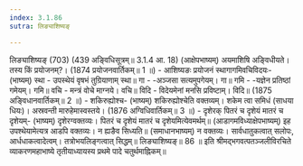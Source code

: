 ```yaml
---
index: 3.1.86
sutra: लिङ्याशिष्यङ्

---
```

 लिङ्याशिष्यङ् (703) (439 अङ्विधिसूत्रम्॥ 3.1.4 आ. 18) (आक्षेपभाष्यम्) अयमाशिषि अङ्विधीयते। तस्य किं प्रयोजनम्?। (1874 प्रयोजनवार्तिकम्॥ 1 ॥) - आशिष्यङः प्रयोजनं स्थागागमिवचिविदयः- (भाष्यम्) स्था  -  उपस्थेयं वृषभं तुग्रियाणाम् स्था॥ गा  -  -अञ्जसा सत्यमुपगेयम्। गा॥ गमि  -  -यज्ञेन प्रतिष्ठां गमेयम्। गमि॥ वचि  -  मन्त्रं वोचे माग्नये। वचि॥ विदि  -  विदेयमेनां मनसि प्रविष्टाम्। विदि॥ (1875 अङि्वधानवार्तिकम्॥ 2 ॥) - शकिरुह्योश्च- (भाष्यम्) शकिरुह्योश्चेति वक्तव्यम्। शकेम त्वा समिधं (साधया धियः)। अस्रवन्ती मारुहेमास्वस्तये। (1876 अग्विधिवार्तिकम्॥ 3 ॥) - दृशेरक् पितरं च दृशेयं मातरं च दृशेयम्- (भाष्यम्) दृशेरग्वक्तव्यः। पितरं च दृशेयं मातरं च दृशेयमित्येवमर्थम्॥ (आडागमविध्याक्षेपभाष्यम्) इह उपश्थेयामेत्यत्र आडपि वक्तव्यः। न ह्यङैव सिध्यति॥ (समाधानभाष्यम्) न वक्तव्यः। सार्वधातुकत्वात् सलोपः, आर्धधाकत्वादेत्वम्। तत्रोभयलिङ्गत्वात् सिद्धम्॥ लिङ्याशिष्यङ्॥ 86 ॥ इति श्रीमद्भगवत्पतञ्जलीविरचिते व्याकरणमहाभाष्ये तृतीयाध्यायस्य प्रथमे पादे चतुर्थमाह्निकम्॥ 